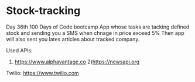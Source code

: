# Stock-tracking
Day 36th 100 Days of Code bootcamp
App whose tasks are tacking defined stock and sending you a SMS when chnage in price exceed 5% Then app will also sent you lates articles about tracked company.


Used APIs:
1) https://www.alphavantage.co
2)https://newsapi.org

Twilio:  https://www.twilio.com
